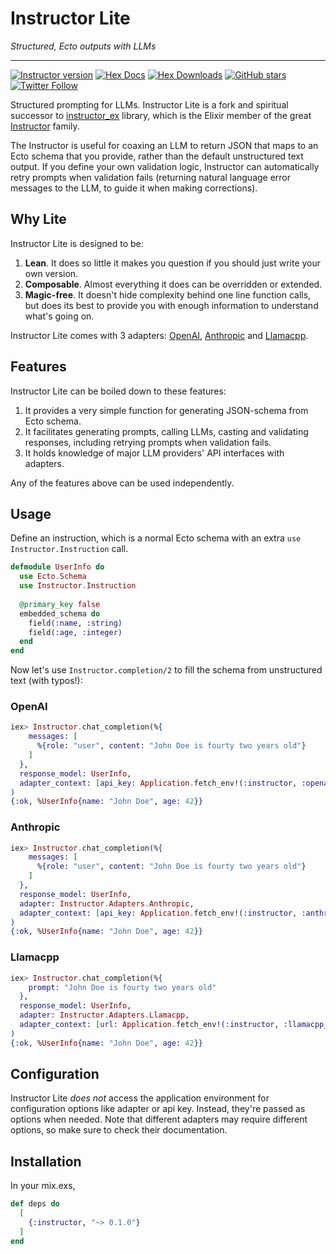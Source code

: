 # Instructor Lite

_Structured, Ecto outputs with LLMs_

---

[![Instructor version](https://img.shields.io/hexpm/v/instructor.svg)](https://hex.pm/packages/instructor)
[![Hex Docs](https://img.shields.io/badge/hex-docs-lightgreen.svg)](https://hexdocs.pm/instructor/)
[![Hex Downloads](https://img.shields.io/hexpm/dt/instructor)](https://hex.pm/packages/instructor)
[![GitHub stars](https://img.shields.io/github/stars/martosaur/instructor_ex.svg)](https://github.com/martosaur/instructor_ex/stargazers)
[![Twitter Follow](https://img.shields.io/twitter/follow/distantprovince?style=social)](https://twitter.com/distantprovince)

<!-- Docs -->

Structured prompting for LLMs. Instructor Lite is a fork and spiritual successor to [instructor_ex](https://github.com/thmsmlr/instructor_ex) library, which is the Elixir member of the great [Instructor](https://useinstructor.com/) family.
 
The Instructor is useful for coaxing an LLM to return JSON that maps to an Ecto schema that you provide, rather than the default unstructured text output. If you define your own validation logic, Instructor can automatically retry prompts when validation fails (returning natural language error messages to the LLM, to guide it when making corrections).


## Why Lite

Instructor Lite is designed to be:
1. **Lean**. It does so little it makes you question if you should just write your own version.
2. **Composable**. Almost everything it does can be overridden or extended.
3. **Magic-free**. It doesn't hide complexity behind one line function calls, but does its best to provide you with enough information to understand what's going on.

Instructor Lite comes with 3 adapters: [OpenAI](https://openai.com/api/), [Anthropic](https://www.anthropic.com/) and [Llamacpp](https://github.com/ggerganov/llama.cpp). 

## Features

Instructor Lite can be boiled down to these features:
1. It provides a very simple function for generating JSON-schema from Ecto schema.
2. It facilitates generating prompts, calling LLMs, casting and validating responses, including retrying prompts when validation fails.
3. It holds knowledge of major LLM providers' API interfaces with adapters.

Any of the features above can be used independently.

## Usage

Define an instruction, which is a normal Ecto schema with an extra `use Instructor.Instruction` call.

```elixir
defmodule UserInfo do
  use Ecto.Schema
  use Instructor.Instruction
  
  @primary_key false
  embedded_schema do
    field(:name, :string)
    field(:age, :integer)
  end
end
```

Now let's use `Instructor.completion/2` to fill the schema from unstructured text (with typos!):

<!-- tabs-open -->

### OpenAI

```elixir
iex> Instructor.chat_completion(%{
    messages: [
      %{role: "user", content: "John Doe is fourty two years old"}
    ]
  },
  response_model: UserInfo,
  adapter_context: [api_key: Application.fetch_env!(:instructor, :openai_key)]
)
{:ok, %UserInfo{name: "John Doe", age: 42}}
```

### Anthropic

```elixir
iex> Instructor.chat_completion(%{
    messages: [
      %{role: "user", content: "John Doe is fourty two years old"}
    ]
  },
  response_model: UserInfo,
  adapter: Instructor.Adapters.Anthropic,
  adapter_context: [api_key: Application.fetch_env!(:instructor, :anthropic_key)]
)
{:ok, %UserInfo{name: "John Doe", age: 42}}
```

### Llamacpp

```elixir
iex> Instructor.chat_completion(%{
    prompt: "John Doe is fourty two years old"
  },
  response_model: UserInfo,
  adapter: Instructor.Adapters.Llamacpp,
  adapter_context: [url: Application.fetch_env!(:instructor, :llamacpp_url)]
)
{:ok, %UserInfo{name: "John Doe", age: 42}}
```

<!-- tabs-close -->

## Configuration

Instructor Lite _does not_ access the application environment for configuration options like adapter or api key. Instead, they're passed as options when needed. Note that different adapters may require different options, so make sure to check their documentation. 


## Installation

In your mix.exs,

```elixir
def deps do
  [
    {:instructor, "~> 0.1.0"}
  ]
end
```
